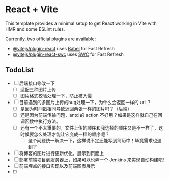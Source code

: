 # React + Vite

This template provides a minimal setup to get React working in Vite with HMR and some ESLint rules.

Currently, two official plugins are available:

- [@vitejs/plugin-react](https://github.com/vitejs/vite-plugin-react/blob/main/packages/plugin-react/README.md) uses [Babel](https://babeljs.io/) for Fast Refresh
- [@vitejs/plugin-react-swc](https://github.com/vitejs/vite-plugin-react-swc) uses [SWC](https://swc.rs/) for Fast Refresh

## TodoList

* [ ] 后端接口修改一下
  * [ ] 适配三种图片上传
  * [ ] 图片格式校验处理一下，防止被入侵
* [ ] 目前遇到的多图片上传的bug处理一下，为什么会返回一样的 url ？
  * [ ] 是因为时间戳相同导致返回两张一样的图片吗？（后端）
  * [ ] 还是因为前端传输问题，antd 的 action 不好用？如果是这样就自己在回调函数中执行方法。
  * [ ] 还有一个不太重要的，文件上传的顺序和我选择的顺序又是不一样了，这时候要怎么处理才能让它变成一样的顺序呢？
    * [ ] 这个问题统一解决一下，这样说不定还能写到简历中！毕竟需求也遇到了
* [ ] 将博客的图片进行更新优化，展示到页面上
* [ ] 部署前端项目到服务器上，如果可以也弄一个 Jenkins 来实现自动构建吧!
* [ ] 前端埋点的接口实现以及前端图表展示
* [ ] 
